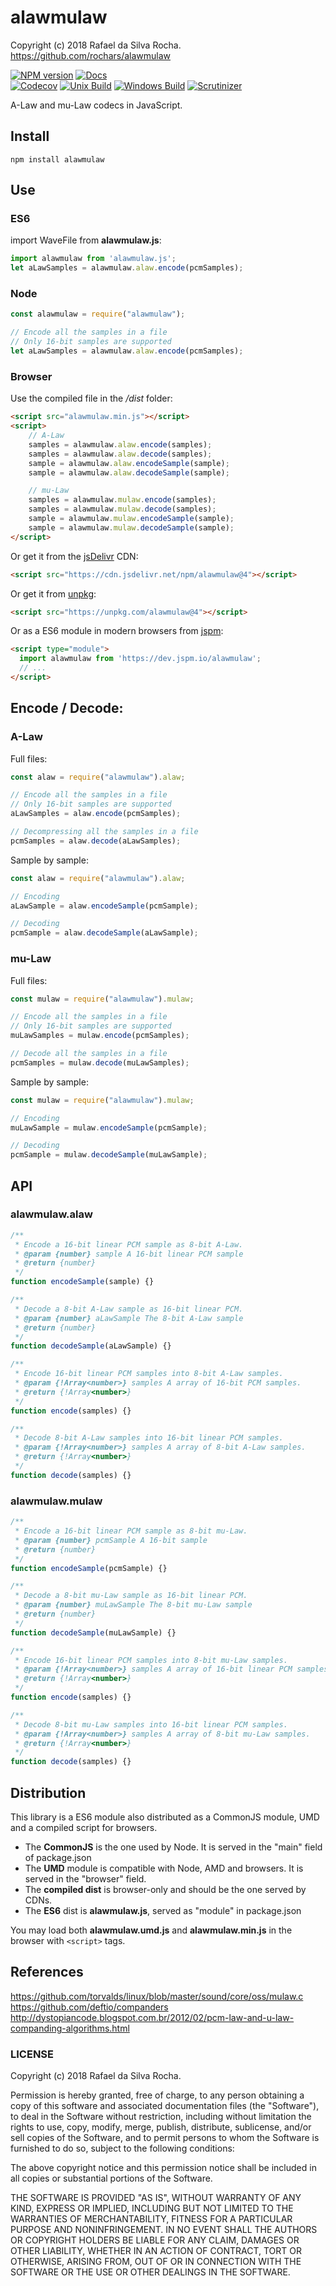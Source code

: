 # alawmulaw
Copyright (c) 2018 Rafael da Silva Rocha.  
https://github.com/rochars/alawmulaw

[![NPM version](https://img.shields.io/npm/v/alawmulaw.svg?style=for-the-badge)](https://www.npmjs.com/package/alawmulaw) [![Docs](https://img.shields.io/badge/docs-online-blue.svg?style=for-the-badge)](https://rochars.github.io/alawmulaw/index.html)  
[![Codecov](https://img.shields.io/codecov/c/github/rochars/alawmulaw.svg?style=flat-square)](https://codecov.io/gh/rochars/alawmulaw) [![Unix Build](https://img.shields.io/travis/rochars/alawmulaw.svg?style=flat-square)](https://travis-ci.org/rochars/alawmulaw) [![Windows Build](https://img.shields.io/appveyor/ci/rochars/alawmulaw.svg?style=flat-square&logo=appveyor)](https://ci.appveyor.com/project/rochars/alawmulaw) [![Scrutinizer](https://img.shields.io/scrutinizer/g/rochars/alawmulaw.svg?style=flat-square&logo=scrutinizer)](https://scrutinizer-ci.com/g/rochars/alawmulaw/)

A-Law and mu-Law codecs in JavaScript.

## Install
```
npm install alawmulaw
```

## Use

### ES6
import WaveFile from **alawmulaw.js**:
```javascript
import alawmulaw from 'alawmulaw.js';
let aLawSamples = alawmulaw.alaw.encode(pcmSamples);
```

### Node
```javascript
const alawmulaw = require("alawmulaw");

// Encode all the samples in a file
// Only 16-bit samples are supported
let aLawSamples = alawmulaw.alaw.encode(pcmSamples);
```

### Browser
Use the compiled file in the */dist* folder:
```html
<script src="alawmulaw.min.js"></script>
<script>
    // A-Law
    samples = alawmulaw.alaw.encode(samples);
    samples = alawmulaw.alaw.decode(samples);
    sample = alawmulaw.alaw.encodeSample(sample);
    sample = alawmulaw.alaw.decodeSample(sample);

    // mu-Law
    samples = alawmulaw.mulaw.encode(samples);
    samples = alawmulaw.mulaw.decode(samples);
    sample = alawmulaw.mulaw.encodeSample(sample);
    sample = alawmulaw.mulaw.decodeSample(sample);
</script>
```

Or get it from the [jsDelivr](https://www.jsdelivr.com) CDN:
```html
<script src="https://cdn.jsdelivr.net/npm/alawmulaw@4"></script>
```

Or get it from [unpkg](https://www.unpkg.com):
```html
<script src="https://unpkg.com/alawmulaw@4"></script>
```

Or as a ES6 module in modern browsers from [jspm](https://jspm.io):
```html
<script type="module">
  import alawmulaw from 'https://dev.jspm.io/alawmulaw';
  // ...
</script>
```

## Encode / Decode:

### A-Law
Full files:
```javascript
const alaw = require("alawmulaw").alaw;

// Encode all the samples in a file
// Only 16-bit samples are supported
aLawSamples = alaw.encode(pcmSamples);

// Decompressing all the samples in a file
pcmSamples = alaw.decode(aLawSamples);
```

Sample by sample:
```javascript
const alaw = require("alawmulaw").alaw;

// Encoding
aLawSample = alaw.encodeSample(pcmSample);

// Decoding
pcmSample = alaw.decodeSample(aLawSample);
```

### mu-Law
Full files:
```javascript
const mulaw = require("alawmulaw").mulaw;

// Encode all the samples in a file
// Only 16-bit samples are supported
muLawSamples = mulaw.encode(pcmSamples);

// Decode all the samples in a file
pcmSamples = mulaw.decode(muLawSamples);
```

Sample by sample:
```javascript
const mulaw = require("alawmulaw").mulaw;

// Encoding
muLawSample = mulaw.encodeSample(pcmSample);

// Decoding
pcmSample = mulaw.decodeSample(muLawSample);
```

## API

### alawmulaw.alaw
```javascript
/**
 * Encode a 16-bit linear PCM sample as 8-bit A-Law.
 * @param {number} sample A 16-bit linear PCM sample
 * @return {number}
 */
function encodeSample(sample) {}

/**
 * Decode a 8-bit A-Law sample as 16-bit linear PCM.
 * @param {number} aLawSample The 8-bit A-Law sample
 * @return {number}
 */
function decodeSample(aLawSample) {}

/**
 * Encode 16-bit linear PCM samples into 8-bit A-Law samples.
 * @param {!Array<number>} samples A array of 16-bit PCM samples.
 * @return {!Array<number>}
 */
function encode(samples) {}

/**
 * Decode 8-bit A-Law samples into 16-bit linear PCM samples.
 * @param {!Array<number>} samples A array of 8-bit A-Law samples.
 * @return {!Array<number>}
 */
function decode(samples) {}
```

### alawmulaw.mulaw
```javascript
/**
 * Encode a 16-bit linear PCM sample as 8-bit mu-Law.
 * @param {number} pcmSample A 16-bit sample
 * @return {number}
 */
function encodeSample(pcmSample) {}

/**
 * Decode a 8-bit mu-Law sample as 16-bit linear PCM.
 * @param {number} muLawSample The 8-bit mu-Law sample
 * @return {number}
 */
function decodeSample(muLawSample) {}

/**
 * Encode 16-bit linear PCM samples into 8-bit mu-Law samples.
 * @param {!Array<number>} samples A array of 16-bit linear PCM samples.
 * @return {!Array<number>}
 */
function encode(samples) {}

/**
 * Decode 8-bit mu-Law samples into 16-bit linear PCM samples.
 * @param {!Array<number>} samples A array of 8-bit mu-Law samples.
 * @return {!Array<number>}
 */
function decode(samples) {}
```

## Distribution
This library is a ES6 module also distributed as a CommonJS module, UMD and a compiled script for browsers.

- The **CommonJS** is the one used by Node. It is served in the "main" field of package.json
- The **UMD** module is compatible with Node, AMD and browsers. It is served in the "browser" field.
- The **compiled dist** is browser-only and should be the one served by CDNs.
- The **ES6** dist is **alawmulaw.js**, served as "module" in package.json

You may load both **alawmulaw.umd.js** and **alawmulaw.min.js** in the browser with ```<script>``` tags.

## References
https://github.com/torvalds/linux/blob/master/sound/core/oss/mulaw.c  
https://github.com/deftio/companders  
http://dystopiancode.blogspot.com.br/2012/02/pcm-law-and-u-law-companding-algorithms.html

### LICENSE
Copyright (c) 2018 Rafael da Silva Rocha.

Permission is hereby granted, free of charge, to any person obtaining
a copy of this software and associated documentation files (the
"Software"), to deal in the Software without restriction, including
without limitation the rights to use, copy, modify, merge, publish,
distribute, sublicense, and/or sell copies of the Software, and to
permit persons to whom the Software is furnished to do so, subject to
the following conditions:

The above copyright notice and this permission notice shall be
included in all copies or substantial portions of the Software.

THE SOFTWARE IS PROVIDED "AS IS", WITHOUT WARRANTY OF ANY KIND,
EXPRESS OR IMPLIED, INCLUDING BUT NOT LIMITED TO THE WARRANTIES OF
MERCHANTABILITY, FITNESS FOR A PARTICULAR PURPOSE AND
NONINFRINGEMENT. IN NO EVENT SHALL THE AUTHORS OR COPYRIGHT HOLDERS BE
LIABLE FOR ANY CLAIM, DAMAGES OR OTHER LIABILITY, WHETHER IN AN ACTION
OF CONTRACT, TORT OR OTHERWISE, ARISING FROM, OUT OF OR IN CONNECTION
WITH THE SOFTWARE OR THE USE OR OTHER DEALINGS IN THE SOFTWARE.
